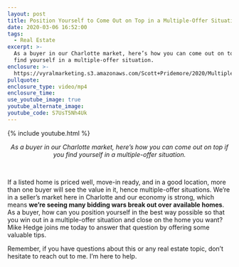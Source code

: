 ```yaml
---
layout: post
title: Position Yourself to Come Out on Top in a Multiple-Offer Situation
date: 2020-03-06 16:52:00
tags:
  - Real Estate
excerpt: >-
  As a buyer in our Charlotte market, here’s how you can come out on top if you
  find yourself in a multiple-offer situation.
enclosure: >-
  https://vyralmarketing.s3.amazonaws.com/Scott+Pridemore/2020/Multiple+Offers.mp4
pullquote:
enclosure_type: video/mp4
enclosure_time:
use_youtube_image: true
youtube_alternate_image:
youtube_code: S7UsT5Nh4Uk
---
```


{% include youtube.html %}

<center><em>As a buyer in our Charlotte market, here&rsquo;s how you can come out on top if you find yourself in a multiple-offer situation.</em></center>

&nbsp;

If a listed home is priced well, move-in ready, and in a good location, more than one buyer will see the value in it, hence multiple-offer situations. We’re in a seller’s market here in Charlotte and our economy is strong, which means **we’re seeing many bidding wars break out over available homes**. As a buyer, how can you position yourself in the best way possible so that you win out in a multiple-offer situation and close on the home you want? Mike Hedge joins me today to answer that question by offering some valuable tips.&nbsp;

Remember, if you have questions about this or any real estate topic, don’t hesitate to reach out to me. I’m here to help.&nbsp;